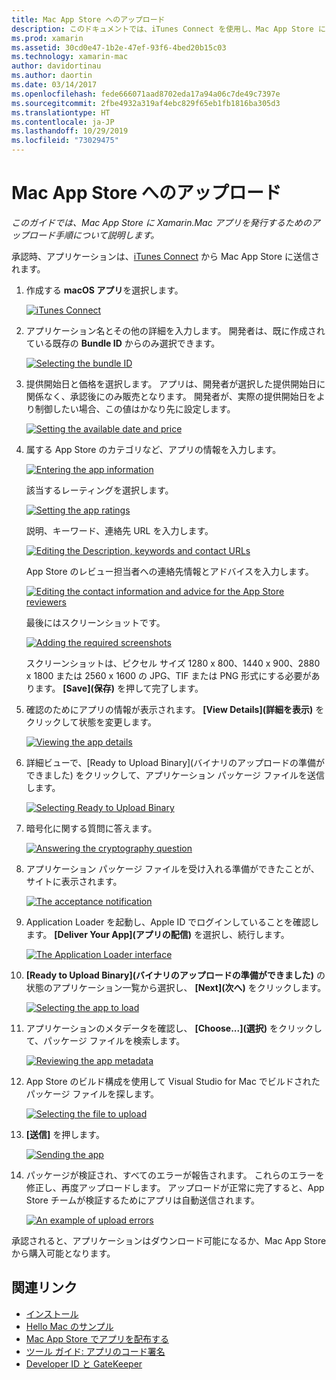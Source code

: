 ```yaml
---
title: Mac App Store へのアップロード
description: このドキュメントでは、iTunes Connect を使用し、Mac App Store に Xamarin.Mac アプリをアップロードする方法について説明します。 プロセスを完了する目的で iTunes Connect から要求される情報について説明します。
ms.prod: xamarin
ms.assetid: 30cd0e47-1b2e-47ef-93f6-4bed20b15c03
ms.technology: xamarin-mac
author: davidortinau
ms.author: daortin
ms.date: 03/14/2017
ms.openlocfilehash: fede666071aad8702eda17a94a06c7de49c7397e
ms.sourcegitcommit: 2fbe4932a319af4ebc829f65eb1fb1816ba305d3
ms.translationtype: HT
ms.contentlocale: ja-JP
ms.lasthandoff: 10/29/2019
ms.locfileid: "73029475"
---
```

# <a name="upload-to-mac-app-store"></a>Mac App Store へのアップロード

_このガイドでは、Mac App Store に Xamarin.Mac アプリを発行するためのアップロード手順について説明します。_

承認時、アプリケーションは、[iTunes Connect](https://itunesconnect.apple.com/) から Mac App Store に送信されます。

1. 作成する **macOS アプリ**を選択します。 

    [![](uploading-images/image65.png "iTunes Connect")](uploading-images/image65.png#lightbox)

2. アプリケーション名とその他の詳細を入力します。 開発者は、既に作成されている既存の **Bundle ID** からのみ選択できます。 

    [![](uploading-images/image66.png "Selecting the bundle ID")](uploading-images/image66.png#lightbox)

3. 提供開始日と価格を選択します。 アプリは、開発者が選択した提供開始日に関係なく、承認後にのみ販売となります。 開発者が、実際の提供開始日をより制御したい場合、この値はかなり先に設定します。 

    [![](uploading-images/image67.png "Setting the available date and price")](uploading-images/image67.png#lightbox)

4. 属する App Store のカテゴリなど、アプリの情報を入力します。 

    [![](uploading-images/image68.png "Entering the app information")](uploading-images/image68.png#lightbox) 

    該当するレーティングを選択します。 

    [![](uploading-images/image69.png "Setting the app ratings")](uploading-images/image69.png#lightbox) 

    説明、キーワード、連絡先 URL を入力します。 

    [![](uploading-images/image70.png "Editing the Description, keywords and contact URLs")](uploading-images/image70.png#lightbox) 

    App Store のレビュー担当者への連絡先情報とアドバイスを入力します。 

    [![](uploading-images/image71.png "Editing the contact information and advice for the App Store reviewers")](uploading-images/image71.png#lightbox) 

    最後にはスクリーンショットです。 

    [![](uploading-images/image72.png "Adding the required screenshots")](uploading-images/image72.png#lightbox) 

    スクリーンショットは、ピクセル サイズ 1280 x 800、1440 x 900、2880 x 1800 または 2560 x 1600 の JPG、TIF または PNG 形式にする必要があります。 **[Save]\(保存\)** を押して完了します。

5. 確認のためにアプリの情報が表示されます。 **[View Details]\(詳細を表示\)** をクリックして状態を変更します。 

    [![](uploading-images/image73.png "Viewing the app details")](uploading-images/image73.png#lightbox)

6. 詳細ビューで、[Ready to Upload Binary]\(バイナリのアップロードの準備ができました\) をクリックして、アプリケーション パッケージ ファイルを送信します。 

    [![](uploading-images/image74.png "Selecting Ready to Upload Binary")](uploading-images/image74.png#lightbox)

7. 暗号化に関する質問に答えます。 

    [![](uploading-images/image75.png "Answering the cryptography question")](uploading-images/image75.png#lightbox)

8. アプリケーション パッケージ ファイルを受け入れる準備ができたことが、サイトに表示されます。 

    [![](uploading-images/image76.png "The acceptance notification")](uploading-images/image76.png#lightbox)

9. Application Loader を起動し、Apple ID でログインしていることを確認します。
**[Deliver Your App]\(アプリの配信\)** を選択し、続行します。 

    [![](uploading-images/image77.png "The Application Loader interface")](uploading-images/image77.png#lightbox)

10. **[Ready to Upload Binary]\(バイナリのアップロードの準備ができました\)** の状態のアプリケーション一覧から選択し、 **[Next]\(次へ\)** をクリックします。 

    [![](uploading-images/image78.png "Selecting the app to load")](uploading-images/image78.png#lightbox)

11. アプリケーションのメタデータを確認し、 **[Choose...]\(選択\)** をクリックして、パッケージ ファイルを検索します。 

    [![](uploading-images/image79.png "Reviewing the app metadata")](uploading-images/image79.png#lightbox)

12. App Store のビルド構成を使用して Visual Studio for Mac でビルドされたパッケージ ファイルを探します。 

    [![](uploading-images/image80.png "Selecting the file to upload")](uploading-images/image80.png#lightbox)

13. **[送信]** を押します。 

    [![](uploading-images/image81.png "Sending the app")](uploading-images/image81.png#lightbox)

14. パッケージが検証され、すべてのエラーが報告されます。 これらのエラーを修正し、再度アップロードします。 アップロードが正常に完了すると、App Store チームが検証するためにアプリは自動送信されます。 

    [![](uploading-images/image82.png "An example of upload errors")](uploading-images/image82.png#lightbox)

承認されると、アプリケーションはダウンロード可能になるか、Mac App Store から購入可能となります。

## <a name="related-links"></a>関連リンク

- [インストール](~//mac/get-started/installation.md)
- [Hello Mac のサンプル](~//mac/get-started/hello-mac.md)
- [Mac App Store でアプリを配布する](https://developer.apple.com/devcenter/mac/checklist/)
- [ツール ガイド: アプリのコード署名](https://developer.apple.com/library/mac/#documentation/ToolsLanguages/Conceptual/OSXWorkflowGuide/CodeSigning/CodeSigning.html)
- [Developer ID と GateKeeper](https://developer.apple.com/resources/developer-id/)
